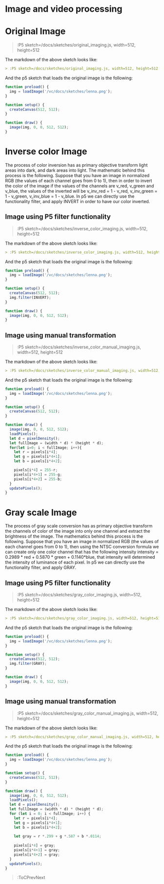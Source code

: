 # Image and video processing

# Original Image


> :P5 sketch=/docs/sketches/original_imaging.js, width=512, height=512

The markdown of the above sketch looks like:

```md
> :P5 sketch=/docs/sketches/original_imaging.js, width=512, height=512
```

And the p5 sketch that loads the original image is the following:


```js | original_imaging.js
function preload() {
  img = loadImage('/vc/docs/sketches/lenna.png');
}

function setup() {
  createCanvas(512, 512);
}

function draw() {
  image(img, 0, 0, 512, 512);
}

```

# Inverse color Image

The process of color inversion has as primary objective transform light areas into dark, and dark areas into light. The mathematic behind this process is the following. Suppose that you have an image in normalized RGB (the values of each channel goes from 0 to 1), then in order to invert the color of the image if the values of the channels are v_red, v_green and v_blue, the values of the inverted will be v_inv_red = 1 - v_red, v_inv_green = 1 - v_green, v_inv_blue = 1 - v_blue. In p5 we can directly use the functionality filter, and apply INVERT in order to have our color inverted.


## Image using P5 filter functionality


> :P5 sketch=/docs/sketches/inverse_color_imaging.js, width=512, height=512

The markdown of the above sketch looks like:

```md
> :P5 sketch=/docs/sketches/inverse_color_imaging.js, width=512, height=512
```

And the p5 sketch that loads the original image is the following:


```js | inverse_color_imaging.js
function preload() {
  img = loadImage('/vc/docs/sketches/lenna.png');
}

function setup() {
  createCanvas(512, 512);
  img.filter(INVERT);
}

function draw() {
  image(img, 0, 0, 512, 512);
}

```
## Image using manual transformation

> :P5 sketch=/docs/sketches/inverse_color_manual_imaging.js, width=512, height=512


The markdown of the above sketch looks like:

```md
> :P5 sketch=/docs/sketches/inverse_color_manual_imaging.js, width=512, height=512
```

And the p5 sketch that loads the original image is the following:


```js | inverse_color_manual_imaging.js
function preload() {
  img = loadImage('/vc/docs/sketches/lenna.png');
}

function setup() {
  createCanvas(512, 512);
}

function draw() {
  image(img, 0, 0, 512, 512);
  loadPixels();
  let d = pixelDensity();
  let fullImage = (width * d) * (height * d);
  for(let i=0; i < fullImage; i++){
    let r = pixels[i*4];
    let g = pixels[i*4+1];
    let b = pixels[i*4+2];

    pixels[i*4] = 255-r;
    pixels[i*4+1] = 255-g;
    pixels[i*4+2] = 255-b;
  }
  updatePixels();
}
```


# Gray scale Image

The process of gray scale conversion has as primary objective transform the channels of color of the image into only one channel and extract the brightness of the image. The mathematics behind this process is the following. Suppose that you have an image in normalized RGB (the values of each channel goes from 0 to 1), then using the NTSC conversion formula we can create only one color channel that has the following intensity intensity = 0.2989 * red + 0.5870 * green + 0.1140*blue, that intensity will determined the intensity of luminance of each pixel. In p5 we can directly use the functionality filter, and apply GRAY.

## Image using P5 filter functionality

> :P5 sketch=/docs/sketches/gray_color_imaging.js, width=512, height=512

The markdown of the above sketch looks like:

```md
> :P5 sketch=/docs/sketches/gray_color_imaging.js, width=512, height=512
```

And the p5 sketch that loads the original image is the following:


```js | gray_color_imaging.js
function preload() {
  img = loadImage('/vc/docs/sketches/lenna.png');
}

function setup() {
  createCanvas(512, 512);
  img.filter(GRAY);
}

function draw() {
  image(img, 0, 0, 512, 512);
}

```

## Image using manual transformation

> :P5 sketch=/docs/sketches/gray_color_manual_imaging.js, width=512, height=512

The markdown of the above sketch looks like:

```md
> :P5 sketch=/docs/sketches/gray_color_manual_imaging.js, width=512, height=512
```

And the p5 sketch that loads the original image is the following:


```js | gray_color_manual_imaging.js
function preload() {
  img = loadImage('/vc/docs/sketches/lenna.png');
}

function setup() {
  createCanvas(512, 512);
}

function draw() {
  image(img, 0, 0, 512, 512);
  loadPixels();
  let d = pixelDensity();
  let fullImage = (width * d) * (height * d);
  for (let i = 0; i < fullImage; i++) {
    let r = pixels[i*4];
    let g = pixels[i*4+1];
    let b = pixels[i*4+2];
    
    let gray = r *.299 + g *.587 + b *.0114;
    
    pixels[i*4] = gray;
    pixels[i*4+1] = gray;
    pixels[i*4+2] = gray;
  }
  updatePixels();
}
```

> :ToCPrevNext